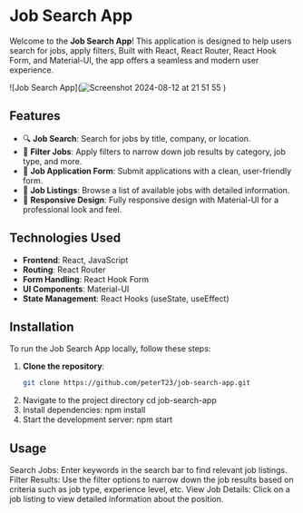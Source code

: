 # Job Search App

Welcome to the **Job Search App**! This application is designed to help users search for jobs, apply filters, Built with React, React Router, React Hook Form, and Material-UI, the app offers a seamless and modern user experience.

![Job Search App](![Screenshot 2024-08-12 at 21 51 55](https://github.com/user-attachments/assets/920c68af-905a-41ab-8f51-252c9887fa84)
)

## Features

- 🔍 **Job Search**: Search for jobs by title, company, or location.
- 🧰 **Filter Jobs**: Apply filters to narrow down job results by category, job type, and more.
- 📝 **Job Application Form**: Submit applications with a clean, user-friendly form.
- 💼 **Job Listings**: Browse a list of available jobs with detailed information.
- 🎨 **Responsive Design**: Fully responsive design with Material-UI for a professional look and feel.

## Technologies Used

- **Frontend**: React, JavaScript
- **Routing**: React Router
- **Form Handling**: React Hook Form
- **UI Components**: Material-UI
- **State Management**: React Hooks (useState, useEffect)

## Installation

To run the Job Search App locally, follow these steps:

1. **Clone the repository**:
   ```bash
   git clone https://github.com/peterT23/job-search-app.git
2. Navigate to the project directory
 cd job-search-app
3. Install dependencies:
  npm install
4. Start the development server:
   npm start
## Usage
Search Jobs: Enter keywords in the search bar to find relevant job listings.
Filter Results: Use the filter options to narrow down the job results based on criteria such as job type, experience level, etc.
View Job Details: Click on a job listing to view detailed information about the position.
